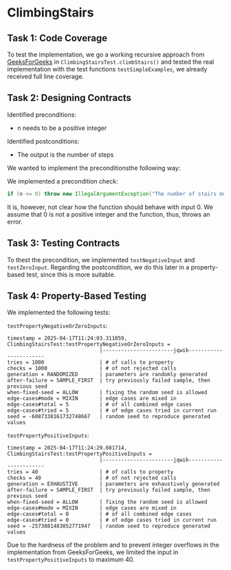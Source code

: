 # ClimbingStairs

## Task 1: Code Coverage

To test the implementation, we go a working recursive approach from [GeeksForGeeks](https://www.geeksforgeeks.org/count-ways-reach-nth-stair/) in `ClimbingStairsTest.climbStairs()` and tested the real implementation with the test functions `testSimpleExamples`, we already received full line coverage.


## Task 2: Designing Contracts
Identified preconditions:
- n needs to be a positive integer

Identified postconditions:
- The output is the number of steps

We wanted to implement the preconditionsthe following way:

We implemented a precondition check:

```java
if (n <= 0) throw new IllegalArgumentException("The number of stairs must be a positive integer.");
```
It is, however, not clear how the function should behave with input 0. We assume that 0 is not a positive integer and the function, thus, throws an error.


## Task 3: Testing Contracts

To thest the precondition, we implemented `testNegativeInput` and `testZeroInput`.
Regarding the postcondition, we do this later in a property-based test, since this is more suitable.


## Task 4: Property-Based Testing
We implemented the following tests:

`testPropertyNegativeOrZeroInputs`:
```text
timestamp = 2025-04-17T11:24:03.311859, ClimbingStairsTest:testPropertyNegativeOrZeroInputs = 
                              |-----------------------jqwik-----------------------
tries = 1000                  | # of calls to property
checks = 1000                 | # of not rejected calls
generation = RANDOMIZED       | parameters are randomly generated
after-failure = SAMPLE_FIRST  | try previously failed sample, then previous seed
when-fixed-seed = ALLOW       | fixing the random seed is allowed
edge-cases#mode = MIXIN       | edge cases are mixed in
edge-cases#total = 5          | # of all combined edge cases
edge-cases#tried = 5          | # of edge cases tried in current run
seed = -6087338161732748667   | random seed to reproduce generated values
```

`testPropertyPositiveInputs`:
```text
timestamp = 2025-04-17T11:24:29.081714, ClimbingStairsTest:testPropertyPositiveInputs = 
                              |-----------------------jqwik-----------------------
tries = 40                    | # of calls to property
checks = 40                   | # of not rejected calls
generation = EXHAUSTIVE       | parameters are exhaustively generated
after-failure = SAMPLE_FIRST  | try previously failed sample, then previous seed
when-fixed-seed = ALLOW       | fixing the random seed is allowed
edge-cases#mode = MIXIN       | edge cases are mixed in
edge-cases#total = 0          | # of all combined edge cases
edge-cases#tried = 0          | # of edge cases tried in current run
seed = -2573881483852771947   | random seed to reproduce generated values
```

Due to the hardness of the problem and to prevent integer overflows in the implementation from GeeksForGeeks, we limited the input in `testPropertyPositiveInputs` to maximum 40.